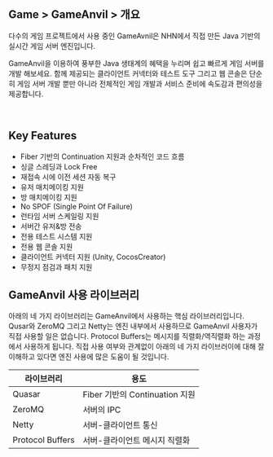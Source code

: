 ## Game > GameAnvil > 개요

다수의 게임 프로젝트에서 사용 중인 GameAvnil은 NHN에서 직접 만든 Java 기반의 실시간 게임 서버 엔진입니다. 

GameAnvil을 이용하여 풍부한 Java 생태계의 혜택을 누리며 쉽고 빠르게 게임 서버를 개발 해보세요. 함께 제공되는 클라이언트 커넥터와 테스트 도구 그리고 웹 콘솔은 단순히 게임 서버 개발 뿐만 아니라 전체적인 게임 개발과 서비스 준비에 속도감과 편의성을 제공합니다.

<br>

## Key Features

* Fiber 기반의 Continuation 지원과 순차적인 코드 흐름
* 싱글 스레딩과 Lock Free
* 재접속 시에 이전 세션 자동 복구
* 유저 매치메이킹 지원
* 방 매치메이킹 지원
* No SPOF (Single Point Of Failure)
* 런타임 서버 스케일링 지원
* 서버간 유저&방 전송
* 전용 테스트 시스템 지원
* 전용 웹 콘솔 지원
* 클라이언트 커넥터 지원 (Unity, CocosCreator)
* 무정지 점검과 패치 지원

## GameAnvil 사용 라이브러리

아래의 네 가지 라이브러리는 GameAnvil에서 사용하는 핵심 라이브러리입니다. Qusar와 ZeroMQ 그리고 Netty는 엔진 내부에서 사용하므로 GameAnvil 사용자가 직접 사용할 일은 없습니다. Protocol Buffers는 메시지를 직렬화/역직렬화 하는 과정에서 사용하게 됩니다. 직접 사용 여부와 관계없이 아래의 네 가지 라이브러이에 대해 잘 이해하고 있다면 엔진 사용에 많은 도움이 될 것입니다.

| 라이브러리       | 용도                           |
| ---------------- | ------------------------------ |
| Quasar           | Fiber 기반의 Continuation 지원 |
| ZeroMQ           | 서버의 IPC                     |
| Netty            | 서버-클라이언트 통신           |
| Protocol Buffers | 서버-클라이언트 메시지 직렬화  |